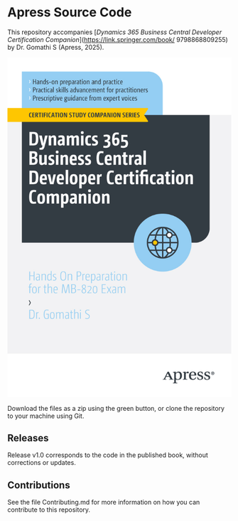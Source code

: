 # Apress Source Code

This repository accompanies [*Dynamics 365 Business Central Developer Certification Companion*](https://link.springer.com/book/	
9798868809255) by Dr. Gomathi S (Apress, 2025).

[comment]: #cover
![Cover image](979-8-8688-0925-5.jpg)

Download the files as a zip using the green button, or clone the repository to your machine using Git.

## Releases

Release v1.0 corresponds to the code in the published book, without corrections or updates.

## Contributions

See the file Contributing.md for more information on how you can contribute to this repository.